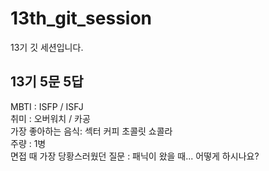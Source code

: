 # 13th_git_session
13기 깃 세션입니다.

## 13기 5문 5답

MBTI : ISFP / ISFJ<br>
취미 : 오버워치 / 카공<br>
가장 좋아하는 음식: 섹터 커피 초콜릿 쇼콜라<br>
주량 : 1병<br>
면접 때 가장 당황스러웠던 질문 : 패닉이 왔을 때... 어떻게 하시나요?